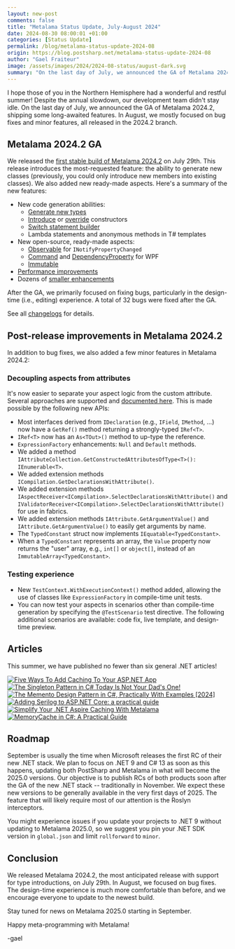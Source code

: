 ```yaml
---
layout: new-post
comments: false
title: "Metalama Status Update, July-August 2024"
date: 2024-08-30 08:00:01 +01:00
categories: [Status Update]
permalink: /blog/metalama-status-update-2024-08
origin: https://blog.postsharp.net/metalama-status-update-2024-08
author: "Gael Fraiteur"
image: /assets/images/2024/2024-08-status/august-dark.svg
summary: "On the last day of July, we announced the GA of Metalama 2024.2, shipping some long-awaited features. In August, we mostly focused on bug fixes and minor features, all released in the 2024.2 branch. The most significant addition is the ability to decouple aspects from attributes."
---
```


I hope those of you in the Northern Hemisphere had a wonderful and restful summer! Despite the annual slowdown, our development team didn't stay idle. On the last day of July, we announced the GA of Metalama 2024.2, shipping some long-awaited features. In August, we mostly focused on bug fixes and minor features, all released in the 2024.2 branch.

## Metalama 2024.2 GA

We released the [first stable build of Metalama 2024.2](https://metalama.net/blog/metalama-2024-2-ga) on July 29th. This release introduces the most-requested feature: the ability to generate new classes (previously, you could only introduce new members into existing classes). We also added new ready-made aspects. Here's a summary of the new features:

* New code generation abilities:
    * [Generate new types](https://doc.metalama.net/conceptual/aspects/advising/introducing-types)
    * [Introduce](https://doc.metalama.net/conceptual/aspects/advising/introducing-members) or [override](https://doc.metalama.net/conceptual/aspects/advising/overriding-constructors) constructors
    * [Switch statement builder](https://doc.metalama.net/api/metalama-framework-code-syntaxbuilders-switchstatementbuilder)
    * Lambda statements and anonymous methods in T# templates
* New open-source, ready-made aspects:
   * [Observable](https://doc.metalama.net/patterns/observability) for `INotifyPropertyChanged`
   * [Command](https://doc.metalama.net/patterns/wpf/command) and [DependencyProperty](https://doc.metalama.net/patterns/wpf/dependency-property) for WPF
   * [Immutable](https://doc.metalama.net/patterns/immutability)
* [Performance improvements](https://metalama.net/blog/metalama-2024-1-performance)
* Dozens of [smaller enhancements](https://doc.metalama.net/conceptual/release-notes/release-notes-2024-2)

After the GA, we primarily focused on fixing bugs, particularly in the design-time (i.e., editing) experience. A total of 32 bugs were fixed after the GA.

See all [changelogs](https://github.com/orgs/metalama/discussions/categories/changelog) for details.

## Post-release improvements in Metalama 2024.2

In addition to bug fixes, we also added a few minor features in Metalama 2024.2:

### Decoupling aspects from attributes

It's now easier to separate your aspect logic from the custom attribute. Several approaches are supported and [documented here](https://doc.metalama.net/conceptual/aspects/decoupling-from-attributes). This is made possible by the following new APIs:

* Most interfaces derived from `IDeclaration` (e.g., `IField`, `IMethod`, ...) now have a `GetRef()` method returning a strongly-typed `IRef<T>`.
* `IRef<T>` now has an `As<TOut>()` method to up-type the reference.
* `ExpressionFactory` enhancements: `Null` and `Default` methods.
* We added a method `IAttributeCollection.GetConstructedAttributesOfType<T>(): IEnumerable<T>`.
* We added extension methods `ICompilation.GetDeclarationsWithAttribute()`.
* We added extension methods `IAspectReceiver<ICompilation>.SelectDeclarationsWithAttribute()` and `IValidatorReceiver<ICompilation>.SelectDeclarationsWithAttribute()` for use in fabrics.
* We added extension methods `IAttribute.GetArgumentValue()` and `IAttribute.GetArgumentValue()` to easily get arguments by name.
* The `TypedConstant` struct now implements `IEquatable<TypedConstant>`.
* When a `TypedConstant` represents an array, the `Value` property now returns the "user" array, e.g., `int[]` or `object[]`, instead of an `ImmutableArray<TypedConstant>`.

### Testing experience

* New `TestContext.WithExecutionContext()` method added, allowing the use of classes like `ExpressionFactory` in compile-time unit tests.
* You can now test your aspects in scenarios other than compile-time generation by specifying the `@TestScenario` test directive. The following additional scenarios are available: code fix, live template, and design-time preview.

## Articles

This summer, we have published no fewer than six general .NET articles!

<div class="article-thumbnails">
 <a href="https://blog.postsharp.net/aspnet-caching">
      <img src="/assets/images/2024/2024-08-aspnet-caching/aspnet-caching.svg" alt="Five Ways To Add Caching To Your ASP.NET App"/>
  </a>
 <a href="https://blog.postsharp.net/singleton-pattern">
      <img src="/assets/images/2024/2024-08-singleton/singleton-dark.svg" alt="The Singleton Pattern in C# Today Is Not Your Dad's One!"/>
  </a>
 <a href="https://blog.postsharp.net/memento">
      <img src="/assets/images/2024/2024-07-memento/memento-light.svg" alt="The Memento Design Pattern in C#, Practically With Examples [2024]"/>
  </a>
  <a href="https://blog.postsharp.net/serilog-aspnetcore">
      <img src="/assets/images/2024/2024-07-serilog-aspnet/logging.svg" alt="Adding Serilog to ASP.NET Core: a practical guide"/>
  </a>

  <a href="/blog/aspire-caching-metalama">
      <img src="/assets/images/2024/2024-07-aspire/aspire-caching-light.svg" alt="Simplify Your .NET Aspire Caching With Metalama"/>
  </a>

  <a href="https://blog.postsharp.net/memorycache">
      <img src="/assets/images/2024/2024-07-memorycache/memorycache.min.svg" alt="MemoryCache in C#: A Practical Guide"/>
  </a>

</div>

## Roadmap

September is usually the time when Microsoft releases the first RC of their new .NET stack. We plan to focus on .NET 9 and C# 13 as soon as this happens, updating both PostSharp and Metalama in what will become the 2025.0 versions. Our objective is to publish RCs of both products soon after the GA of the new .NET stack -- traditionally in November. We expect these new versions to be generally available in the very first days of 2025. The feature that will likely require most of our attention is the Roslyn interceptors.

You might experience issues if you update your projects to .NET 9 without updating to Metalama 2025.0, so we suggest you pin your .NET SDK version in `global.json` and limit `rollforward` to `minor`.

## Conclusion

We released Metalama 2024.2, the most anticipated release with support for type introductions, on July 29th. In August, we focused on bug fixes. The design-time experience is much more comfortable than before, and we encourage everyone to update to the newest build.

Stay tuned for news on Metalama 2025.0 starting in September.

Happy meta-programming with Metalama!

-gael